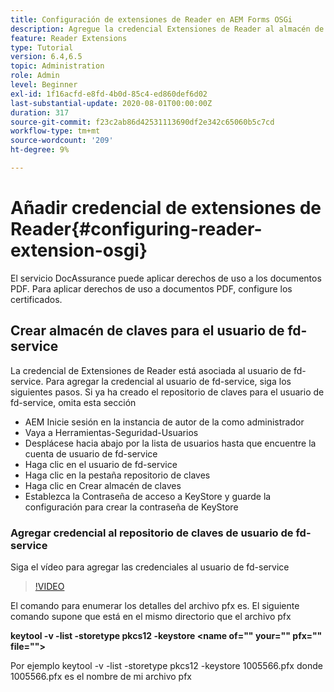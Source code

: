 ```yaml
---
title: Configuración de extensiones de Reader en AEM Forms OSGi
description: Agregue la credencial Extensiones de Reader al almacén de confianza en AEM Forms OSGi
feature: Reader Extensions
type: Tutorial
version: 6.4,6.5
topic: Administration
role: Admin
level: Beginner
exl-id: 1f16acfd-e8fd-4b0d-85c4-ed860def6d02
last-substantial-update: 2020-08-01T00:00:00Z
duration: 317
source-git-commit: f23c2ab86d42531113690df2e342c65060b5c7cd
workflow-type: tm+mt
source-wordcount: '209'
ht-degree: 9%

---
```


# Añadir credencial de extensiones de Reader{#configuring-reader-extension-osgi}

El servicio DocAssurance puede aplicar derechos de uso a los documentos PDF. Para aplicar derechos de uso a documentos PDF, configure los certificados.

## Crear almacén de claves para el usuario de fd-service

La credencial de Extensiones de Reader está asociada al usuario de fd-service. Para agregar la credencial al usuario de fd-service, siga los siguientes pasos. Si ya ha creado el repositorio de claves para el usuario de fd-service, omita esta sección

* AEM Inicie sesión en la instancia de autor de la como administrador
* Vaya a Herramientas-Seguridad-Usuarios
* Desplácese hacia abajo por la lista de usuarios hasta que encuentre la cuenta de usuario de fd-service
* Haga clic en el usuario de fd-service
* Haga clic en la pestaña repositorio de claves
* Haga clic en Crear almacén de claves
* Establezca la Contraseña de acceso a KeyStore y guarde la configuración para crear la contraseña de KeyStore

### Agregar credencial al repositorio de claves de usuario de fd-service

Siga el vídeo para agregar las credenciales al usuario de fd-service

>[!VIDEO](https://video.tv.adobe.com/v/335849?quality=12&learn=on)


El comando para enumerar los detalles del archivo pfx es. El siguiente comando supone que está en el mismo directorio que el archivo pfx

**keytool -v -list -storetype pkcs12 -keystore &lt;name of=&quot;&quot; your=&quot;&quot; pfx=&quot;&quot; file=&quot;&quot;>**

Por ejemplo keytool -v -list -storetype pkcs12 -keystore 1005566.pfx donde 1005566.pfx es el nombre de mi archivo pfx
